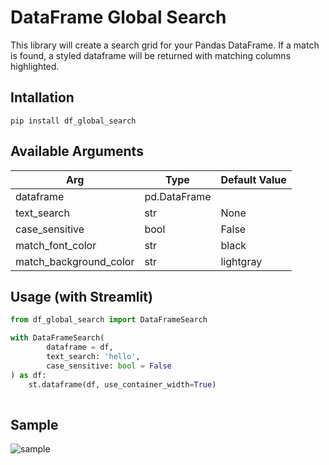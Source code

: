 # DataFrame Global Search

This library will create a search grid for your Pandas DataFrame. If a match is found, a styled dataframe will be returned with matching columns highlighted. 

## Intallation 
```shell
pip install df_global_search
```

## Available Arguments

|Arg|Type|Default Value|
|---|---|---|
|dataframe|pd.DataFrame||
|text_search| str| None|
|case_sensitive|bool|False|
|match_font_color|str|black|
|match_background_color|str|lightgray|

## Usage (with Streamlit)
``` python
from df_global_search import DataFrameSearch

with DataFrameSearch(
        dataframe = df,
        text_search: 'hello',
        case_sensitive: bool = False
) as df:
    st.dataframe(df, use_container_width=True)
    
```

## Sample

![sample](images/usage_screenshot.png "Sample")
